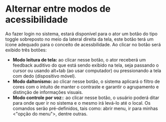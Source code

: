 # Alternar entre modos de acessibilidade
Ao fazer login no sistema, estará disponível para o ator um botão do tipo toggle sobreposto no meio da lateral direita da tela,
este botão terá um ícone adequado para o conceito de acessbilidade. Ao clicar no botão será exibido 
três botões:
- **Modo leitura de tela:** ao clicar nesse botão, o ator receberá um feedback auditivo do que está sendo exibido na tela, seja passando o cursor ou usando alt+tab (ao usar computador) ou pressionando a tela com dedo (dispositivo móvel).
- **Modo daltonismo:** ao clicar nesse botão, o sistema aplicará o filtro de cores com o intuito de manter o contraste e garantir o agrupamento e distinção de informações visuais.
- **Modo controle por voz:**: ao clicar nesse botão, o usuário poderá ditar para onde quer ir no sistema e o mesmo irá levá-lo até o local. Os comandos serão pré-definidos, tais como: abrir menu, ir para minhas <"opção do menu">, dentre outras.